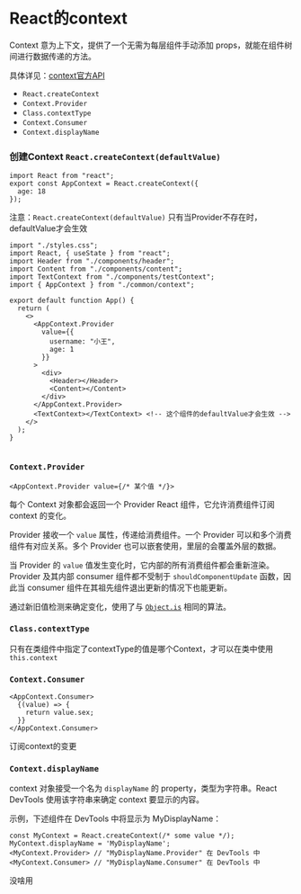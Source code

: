 # React的context

Context 意为上下文，提供了一个无需为每层组件手动添加 props，就能在组件树间进行数据传递的方法。

具体详见：[context官方API](https://reactjs.bootcss.com/docs/context.html)

- `React.createContext`
- `Context.Provider`
- `Class.contextType`
- `Context.Consumer`
- `Context.displayName`

### 创建Context  `React.createContext(defaultValue)`


```react
import React from "react";
export const AppContext = React.createContext({
  age: 18
});

```

注意：`React.createContext(defaultValue)` 只有当Provider不存在时，defaultValue才会生效

```react
import "./styles.css";
import React, { useState } from "react";
import Header from "./components/header";
import Content from "./components/content";
import TextContext from "./components/testContext";
import { AppContext } from "./common/context";

export default function App() {
  return (
    <>
      <AppContext.Provider
        value={{
          username: "小王",
          age: 1
        }}
      >
        <div>
          <Header></Header>
          <Content></Content>
        </div>
      </AppContext.Provider>
      <TextContext></TextContext> <!-- 这个组件的defaultValue才会生效 -->
    </>
  );
}


```

### `Context.Provider`

```react
<AppContext.Provider value={/* 某个值 */}>
```

每个 Context 对象都会返回一个 Provider React 组件，它允许消费组件订阅 context 的变化。

Provider 接收一个 `value` 属性，传递给消费组件。一个 Provider 可以和多个消费组件有对应关系。多个 Provider 也可以嵌套使用，里层的会覆盖外层的数据。

当 Provider 的 `value` 值发生变化时，它内部的所有消费组件都会重新渲染。Provider 及其内部 consumer 组件都不受制于 `shouldComponentUpdate` 函数，因此当 consumer 组件在其祖先组件退出更新的情况下也能更新。

通过新旧值检测来确定变化，使用了与 [`Object.is`](https://developer.mozilla.org/en-US/docs/Web/JavaScript/Reference/Global_Objects/Object/is#Description) 相同的算法。

### `Class.contextType`

只有在类组件中指定了contextType的值是哪个Context，才可以在类中使用`this.context`

### `Context.Consumer`

```react
<AppContext.Consumer>
  {(value) => {
    return value.sex;
  }}
</AppContext.Consumer>
```

订阅context的变更

### `Context.displayName`

context 对象接受一个名为 `displayName` 的 property，类型为字符串。React DevTools 使用该字符串来确定 context 要显示的内容。

示例，下述组件在 DevTools 中将显示为 MyDisplayName：

```
const MyContext = React.createContext(/* some value */);
MyContext.displayName = 'MyDisplayName';
<MyContext.Provider> // "MyDisplayName.Provider" 在 DevTools 中
<MyContext.Consumer> // "MyDisplayName.Consumer" 在 DevTools 中
```

没啥用